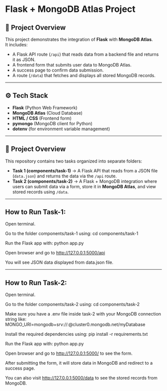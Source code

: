 # Flask + MongoDB Atlas Project  

## 📌 Project Overview  
This project demonstrates the integration of **Flask** with **MongoDB Atlas**.  
It includes:  
- A Flask API route (`/api`) that reads data from a backend file and returns it as JSON.  
- A frontend form that submits user data to MongoDB Atlas.  
- A success page to confirm data submission.  
- A route (`/data`) that fetches and displays all stored MongoDB records.  

---

## ⚙️ Tech Stack  
- **Flask** (Python Web Framework)  
- **MongoDB Atlas** (Cloud Database)  
- **HTML / CSS** (Frontend form)  
- **pymongo** (MongoDB client for Python)  
- **dotenv** (for environment variable management)  

---


## 📌 Project Overview  
This repository contains two tasks organized into separate folders:  

- **Task 1 (components/task-1)** → A Flask API that reads from a JSON file (`data.json`) and returns the data via the `/api` route.  
- **Task 2 (components/task-2)** → A Flask + MongoDB integration where users can submit data via a form, store it in **MongoDB Atlas**, and view stored records using `/data`.  

---

## How to Run Task-1:

Open terminal.

Go to the folder components/task-1 using: cd components/task-1

Run the Flask app with: python app.py

Open browser and go to http://127.0.0.1:5000/api

You will see JSON data displayed from data.json file.

------------------

## How to Run Task-2:

Open terminal.

Go to the folder components/task-2 using: cd components/task-2

Make sure you have a .env file inside task-2 with your MongoDB connection string like:
MONGO_URI=mongodb+srv://<username>:<password>@cluster0.mongodb.net/myDatabase

Install the required dependencies using: pip install -r requirements.txt

Run the Flask app with: python app.py

Open browser and go to http://127.0.0.1:5000/
 to see the form.

After submitting the form, it will store data in MongoDB and redirect to a success page.

You can also visit http://127.0.0.1:5000/data
 to see the stored records from MongoDB.